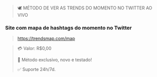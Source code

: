 > 🕊️ MÉTODO DE VER AS TRENDS DO MOMENTO NO TWITTER AO VIVO

### Site com mapa de hashtags do momento no Twitter
> https://trendsmap.com/map

> 💳 Valor: R$0,00
>
> 🌟 Método exclusivo, novo e testado!
>
> ✅ Suporte 24h/7d.
